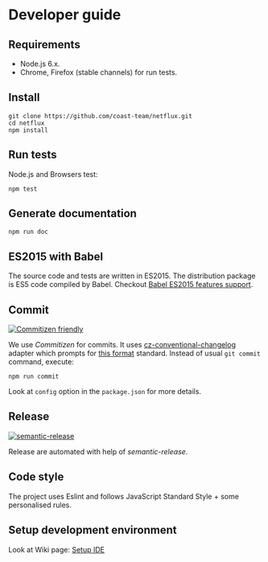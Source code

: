 # Developer guide
## Requirements
* Node.js 6.x.
* Chrome, Firefox (stable channels) for run tests.

## Install
```shell
git clone https://github.com/coast-team/netflux.git
cd netflux
npm install
```

## Run tests
Node.js and Browsers test:
```shell
npm test
```

## Generate documentation
```shell
npm run doc
```

## ES2015 with Babel
The source code and tests are written in ES2015. The distribution package is ES5 code compiled by Babel. Checkout [Babel ES2015 features support](https://babeljs.io/docs/learn-es2015/).

## Commit
[![Commitizen friendly](https://img.shields.io/badge/commitizen-friendly-brightgreen.svg?style=flat-square)](http://commitizen.github.io/cz-cli/)

We use *Commitizen* for commits. It uses [cz-conventional-changelog](https://github.com/commitizen/cz-conventional-changelog) adapter which prompts for [this format](https://github.com/ajoslin/conventional-changelog/blob/master/conventions/angular.md) standard. Instead of usual `git commit` command, execute:
```
npm run commit
```
Look at `config` option in the `package.json` for more details.
## Release

[![semantic-release](https://img.shields.io/badge/%20%20%F0%9F%93%A6%F0%9F%9A%80-semantic--release-e10079.svg?style=flat-square)](https://github.com/semantic-release/semantic-release)

Release are automated with help of *semantic-release*.

## Code style

The project uses Eslint and follows JavaScript Standard Style + some personalised rules.

## Setup development environment
Look at Wiki page: [Setup IDE](https://github.com/coast-team/netflux/wiki/Setup-IDE)
